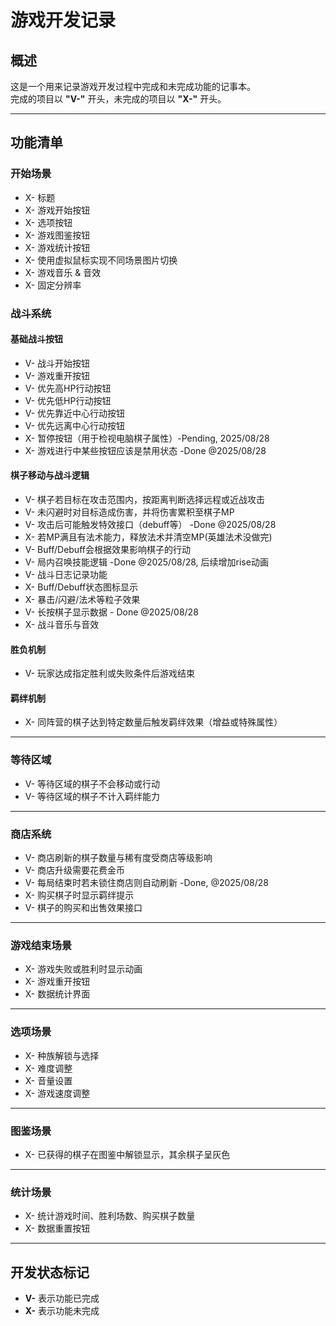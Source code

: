 # 游戏开发记录

## 概述
这是一个用来记录游戏开发过程中完成和未完成功能的记事本。  
完成的项目以 **"V-"** 开头，未完成的项目以 **"X-"** 开头。

---

## 功能清单

### 开始场景
- X- 标题
- X- 游戏开始按钮
- X- 选项按钮
- X- 游戏图鉴按钮
- X- 游戏统计按钮
- X- 使用虚拟鼠标实现不同场景图片切换
- X- 游戏音乐 & 音效
- X- 固定分辨率

### 战斗系统
#### 基础战斗按钮
- V- 战斗开始按钮
- V- 游戏重开按钮
- V- 优先高HP行动按钮
- V- 优先低HP行动按钮
- V- 优先靠近中心行动按钮
- V- 优先远离中心行动按钮
- X- 暂停按钮（用于检视电脑棋子属性）-Pending, 2025/08/28
- X- 游戏进行中某些按钮应该是禁用状态  -Done @2025/08/28

#### 棋子移动与战斗逻辑
- V- 棋子若目标在攻击范围内，按距离判断选择远程或近战攻击
- V- 未闪避时对目标造成伤害，并将伤害累积至棋子MP
- V- 攻击后可能触发特效接口（debuff等） -Done @2025/08/28
- X- 若MP满且有法术能力，释放法术并清空MP(英雄法术没做完)
- V- Buff/Debuff会根据效果影响棋子的行动
- V- 局内召唤技能逻辑 -Done @2025/08/28, 后续增加rise动画
- V- 战斗日志记录功能
- X- Buff/Debuff状态图标显示
- X- 暴击/闪避/法术等粒子效果
- V- 长按棋子显示数据 - Done @2025/08/28
- X- 战斗音乐与音效

#### 胜负机制
- V- 玩家达成指定胜利或失败条件后游戏结束

#### 羁绊机制
- X- 同阵营的棋子达到特定数量后触发羁绊效果（增益或特殊属性）

---

### 等待区域
- V- 等待区域的棋子不会移动或行动
- V- 等待区域的棋子不计入羁绊能力

---

### 商店系统
- V- 商店刷新的棋子数量与稀有度受商店等级影响
- V- 商店升级需要花费金币
- V- 每局结束时若未锁住商店则自动刷新 -Done, @2025/08/28
- X- 购买棋子时显示羁绊提示
- V- 棋子的购买和出售效果接口

---

### 游戏结束场景
- X- 游戏失败或胜利时显示动画
- X- 游戏重开按钮
- X- 数据统计界面

---

### 选项场景
- X- 种族解锁与选择
- X- 难度调整
- X- 音量设置
- X- 游戏速度调整

---

### 图鉴场景
- X- 已获得的棋子在图鉴中解锁显示，其余棋子呈灰色

---

### 统计场景
- X- 统计游戏时间、胜利场数、购买棋子数量
- X- 数据重置按钮

---

## 开发状态标记
- **V-** 表示功能已完成
- **X-** 表示功能未完成
